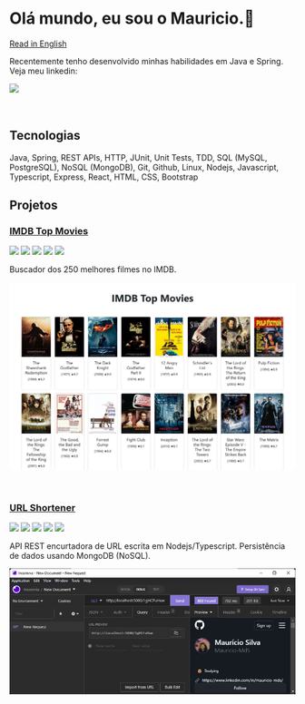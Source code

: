 # Olá mundo, eu sou o Mauricio.👋

[Read in English](./README.md)

<p>Recentemente tenho desenvolvido minhas habilidades em Java e Spring. Veja meu linkedin:</p>

[<img src="https://img.shields.io/badge/-LinkedIn-%230077B5?style=for-the-badge&logo=linkedin&logoColor=white">](https://www.linkedin.com/in/mauricio-mds)

<br/>

## Tecnologias

Java, Spring, REST APIs, HTTP, JUnit, Unit Tests, TDD, SQL (MySQL, PostgreSQL), NoSQL (MongoDB), Git, Github, Linux, Nodejs, Javascript, Typescript, Express, React, HTML, CSS, Bootstrap


## Projetos

<a href="https://github.com/Mauricio-MdS/imdb-top-movies"> <h3> IMDB Top Movies</h3></a>

<div>
  <img src="https://cdn.jsdelivr.net/gh/devicons/devicon/icons/java/java-original-wordmark.svg" width=30px/>
  <img src="https://cdn.jsdelivr.net/gh/devicons/devicon/icons/spring/spring-original-wordmark.svg" width=30px/>
  <img src="https://cdn.jsdelivr.net/gh/devicons/devicon/icons/html5/html5-plain-wordmark.svg" width=30px/>
  <img src="https://cdn.jsdelivr.net/gh/devicons/devicon/icons/css3/css3-plain-wordmark.svg" width=30px/>
  <img src="https://cdn.jsdelivr.net/gh/devicons/devicon/icons/bootstrap/bootstrap-original-wordmark.svg" width=30px/>
</div>

Buscador dos 250 melhores filmes no IMDB.

<a href="https://github.com/Mauricio-MdS/imdb-top-movies"><img src="./assets/images/imdb-top-movies.png" alt=""></a>

<br>

<a href="https://github.com/Mauricio-MdS/url-shortener-api"> <h3> URL Shortener</h3></a>

<div>
  <img src="https://cdn.jsdelivr.net/gh/devicons/devicon/icons/nodejs/nodejs-plain-wordmark.svg" width=30px/>
  <img src="https://cdn.jsdelivr.net/gh/devicons/devicon/icons/express/express-original-wordmark.svg" width=30px/>             
  <img src="https://cdn.jsdelivr.net/gh/devicons/devicon/icons/mongodb/mongodb-original-wordmark.svg" width=30px/>             
  <img src="https://cdn.jsdelivr.net/gh/devicons/devicon/icons/typescript/typescript-plain.svg" width=30px/>
  <img src="https://cdn.jsdelivr.net/gh/devicons/devicon/icons/javascript/javascript-plain.svg" width=30px/>
</div>

API REST encurtadora de URL escrita em Nodejs/Typescript. Persistência de dados usando MongoDB (NoSQL).

<a href="https://github.com/Mauricio-MdS/url-shortener-api"><img src="./assets/images/encurtador.jpg" alt=""></a>
